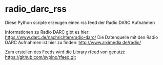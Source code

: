 # radio_darc_rss
Diese Python scripte erzeugen einen rss feed der Radio DARC Aufnahmen

Informationen zu Radio DARC gibt es hier: https://www.darc.de/nachrichten/radio-darc/
Die Datenquelle mit den Radio DARC Aufnahmen ist hier zu finden: http://www.alximedia.de/radio/

Zum erstellen des Feeds wird die Library rfeed von genutzt: https://github.com/svpino/rfeed.git




